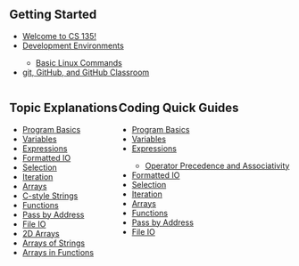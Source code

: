 <style>
    .row {
      display: flex;
    }
    
    .column {
      flex: 50%;
    }
</style>

<h2>Getting Started</h2>
<ul>
    <li><a href="https://erinkeith.github.io/135/beninging">Welcome to CS 135!</a></li>
    <li><a href="https://erinkeith.github.io/135/start/dev_env">Development Environments</a></li>
        <ul>
            <li><a href="https://erinkeith.github.io/135/quick_guides/linux_commands">Basic Linux Commands</a></li>
        </ul>
    <li><a href="https://erinkeith.github.io/135/start/git">git, GitHub, and GitHub Classroom</a></li>
</ul>
<div class="row">
  <div class="column">
    <h2>Topic Explanations</h2>
        <ul>
            <li><a href="https://erinkeith.github.io/135/topics/program_basics">Program Basics</a></li>
            <li><a href="https://erinkeith.github.io/135/topics/variables">Variables</a></li>
            <li><a href="https://erinkeith.github.io/135/topics/expressions">Expressions</a></li>
            <li><a href="https://erinkeith.github.io/135/topics/formatted_io">Formatted IO</a></li>
            <li><a href="https://erinkeith.github.io/135/topics/selection">Selection</a></li>
            <li><a href="https://erinkeith.github.io/135/topics/iteration">Iteration</a></li>
            <li><a href="https://erinkeith.github.io/135/topics/arrays">Arrays</a></li>
            <li><a href="https://erinkeith.github.io/135/topics/strings">C-style Strings</a></li>
            <li><a href="https://erinkeith.github.io/135/topics/functions">Functions</a></li>
            <li><a href="https://erinkeith.github.io/135/topics/pass_by_address">Pass by Address</a></li>
            <li><a href="https://erinkeith.github.io/135/topics/file_io">File IO</a></li>
            <li><a href="https://erinkeith.github.io/135/topics/2d_arrays">2D Arrays</a></li>
            <li><a href="https://erinkeith.github.io/135/topics/arrays_strings">Arrays of Strings</a></li>
            <li><a href="https://erinkeith.github.io/135/topics/arrays_functions">Arrays in Functions</a></li>
        </ul>
  </div>
  <div class="column">
    <h2>Coding Quick Guides</h2>
    <ul>
        <li><a href="https://erinkeith.github.io/135/quick_guides/program_basics">Program Basics</a></li>
        <li><a href="https://erinkeith.github.io/135/quick_guides/variables">Variables</a></li>
        <li><a href="https://erinkeith.github.io/135/quick_guides/expressions">Expressions</a></li>
            <ul>
                <li><a href="https://erinkeith.github.io/135/quick_guides/operators">Operator Precedence and Associativity</a></li>
            </ul>
        <li><a href="https://erinkeith.github.io/135/quick_guides/formatted_io">Formatted IO</a></li>
        <li><a href="https://erinkeith.github.io/135/quick_guides/selection">Selection</a></li>
        <li><a href="https://erinkeith.github.io/135/quick_guides/iteration">Iteration</a></li>
        <li><a href="https://erinkeith.github.io/135/quick_guides/arrays">Arrays</a></li>
        <li><a href="https://erinkeith.github.io/135/quick_guides/functions">Functions</a></li>
        <li><a href="https://erinkeith.github.io/135/quick_guides/pass_by_address">Pass by Address</a></li>
        <li><a href="https://erinkeith.github.io/135/quick_guides/file_io">File IO</a></li>
    </ul>
  </div>
</div>
